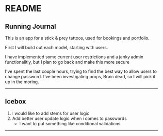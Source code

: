 # README

## Running Journal

This is an app for a stick & prey tattoos, used for bookings and portfolio.

First I will build out each model, starting with users.

I have implemented some current user restrictions and a janky admin functionalitly, but I plan to go back and make this more secure

I've spent the last couple hours, trying to find the best way to allow users to change password. I've been investigating props, Brain dead, so I will pick it up in the moring.

---

## Icebox

1. I would like to add stems for user logic
2. Add better user update logic when i comes to passwords
   - I want to put something like conditional validations

---
